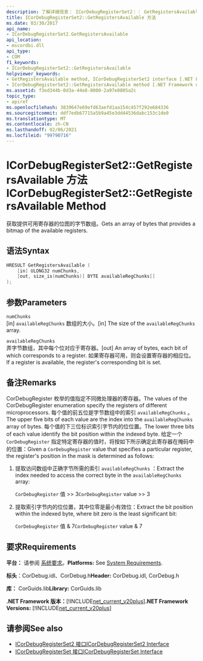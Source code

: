 ```yaml
---
description: 了解详细信息： ICorDebugRegisterSet2：： GetRegistersAvailable 方法
title: ICorDebugRegisterSet2::GetRegistersAvailable 方法
ms.date: 03/30/2017
api_name:
- ICorDebugRegisterSet2.GetRegistersAvailable
api_location:
- mscordbi.dll
api_type:
- COM
f1_keywords:
- ICorDebugRegisterSet2::GetRegistersAvailable
helpviewer_keywords:
- GetRegistersAvailable method, ICorDebugRegisterSet2 interface [.NET Framework debugging]
- ICorDebugRegisterSet2::GetRegistersAvailable method [.NET Framework debugging]
ms.assetid: f3ed344b-0d3a-44e8-8000-2a97e0805a2c
topic_type:
- apiref
ms.openlocfilehash: 3839647e69efd63aefd1aa154c457f292e684336
ms.sourcegitcommit: ddf7edb67715a5b9a45e3dd44536dabc153c1de0
ms.translationtype: MT
ms.contentlocale: zh-CN
ms.lasthandoff: 02/06/2021
ms.locfileid: "99790716"
---
```

# <a name="icordebugregisterset2getregistersavailable-method"></a><span data-ttu-id="e457a-103">ICorDebugRegisterSet2::GetRegistersAvailable 方法</span><span class="sxs-lookup"><span data-stu-id="e457a-103">ICorDebugRegisterSet2::GetRegistersAvailable Method</span></span>

<span data-ttu-id="e457a-104">获取提供可用寄存器的位图的字节数组。</span><span class="sxs-lookup"><span data-stu-id="e457a-104">Gets an array of bytes that provides a bitmap of the available registers.</span></span>  
  
## <a name="syntax"></a><span data-ttu-id="e457a-105">语法</span><span class="sxs-lookup"><span data-stu-id="e457a-105">Syntax</span></span>  
  
```cpp  
HRESULT GetRegistersAvailable (  
    [in] ULONG32 numChunks,  
    [out, size_is(numChunks)] BYTE availableRegChunks[]  
);  
```  
  
## <a name="parameters"></a><span data-ttu-id="e457a-106">参数</span><span class="sxs-lookup"><span data-stu-id="e457a-106">Parameters</span></span>  

 `numChunks`  
 <span data-ttu-id="e457a-107">[in] `availableRegChunks` 数组的大小。</span><span class="sxs-lookup"><span data-stu-id="e457a-107">[in] The size of the `availableRegChunks` array.</span></span>  
  
 `availableRegChunks`  
 <span data-ttu-id="e457a-108">弄字节数组，其中每个位对应于寄存器。</span><span class="sxs-lookup"><span data-stu-id="e457a-108">[out] An array of bytes, each bit of which corresponds to a register.</span></span> <span data-ttu-id="e457a-109">如果寄存器可用，则会设置寄存器的相应位。</span><span class="sxs-lookup"><span data-stu-id="e457a-109">If a register is available, the register's corresponding bit is set.</span></span>  
  
## <a name="remarks"></a><span data-ttu-id="e457a-110">备注</span><span class="sxs-lookup"><span data-stu-id="e457a-110">Remarks</span></span>  

 <span data-ttu-id="e457a-111">CorDebugRegister 枚举的值指定不同微处理器的寄存器。</span><span class="sxs-lookup"><span data-stu-id="e457a-111">The values of the CorDebugRegister enumeration specify the registers of different microprocessors.</span></span> <span data-ttu-id="e457a-112">每个值的前五位是字节数组中的索引 `availableRegChunks` 。</span><span class="sxs-lookup"><span data-stu-id="e457a-112">The upper five bits of each value are the index into the `availableRegChunks` array of bytes.</span></span> <span data-ttu-id="e457a-113">每个值的下三位标识索引字节内的位位置。</span><span class="sxs-lookup"><span data-stu-id="e457a-113">The lower three bits of each value identify the bit position within the indexed byte.</span></span> <span data-ttu-id="e457a-114">给定一个 `CorDebugRegister` 指定特定寄存器的值时，将按如下所示确定此寄存器在掩码中的位置：</span><span class="sxs-lookup"><span data-stu-id="e457a-114">Given a `CorDebugRegister` value that specifies a particular register, the register's position in the mask is determined as follows:</span></span>  
  
1. <span data-ttu-id="e457a-115">提取访问数组中正确字节所需的索引 `availableRegChunks` ：</span><span class="sxs-lookup"><span data-stu-id="e457a-115">Extract the index needed to access the correct byte in the `availableRegChunks` array:</span></span>  
  
     <span data-ttu-id="e457a-116">`CorDebugRegister` 值 >> 3</span><span class="sxs-lookup"><span data-stu-id="e457a-116">`CorDebugRegister` value >> 3</span></span>  
  
2. <span data-ttu-id="e457a-117">提取索引字节内的位位置，其中位零是最小有效位：</span><span class="sxs-lookup"><span data-stu-id="e457a-117">Extract the bit position within the indexed byte, where bit zero is the least significant bit:</span></span>  
  
     <span data-ttu-id="e457a-118">`CorDebugRegister` 值 & 7</span><span class="sxs-lookup"><span data-stu-id="e457a-118">`CorDebugRegister` value & 7</span></span>  
  
## <a name="requirements"></a><span data-ttu-id="e457a-119">要求</span><span class="sxs-lookup"><span data-stu-id="e457a-119">Requirements</span></span>  

 <span data-ttu-id="e457a-120">**平台：** 请参阅 [系统要求](../../get-started/system-requirements.md)。</span><span class="sxs-lookup"><span data-stu-id="e457a-120">**Platforms:** See [System Requirements](../../get-started/system-requirements.md).</span></span>  
  
 <span data-ttu-id="e457a-121">**标头**：CorDebug.idl、CorDebug.h</span><span class="sxs-lookup"><span data-stu-id="e457a-121">**Header:** CorDebug.idl, CorDebug.h</span></span>  
  
 <span data-ttu-id="e457a-122">**库：** CorGuids.lib</span><span class="sxs-lookup"><span data-stu-id="e457a-122">**Library:** CorGuids.lib</span></span>  
  
 <span data-ttu-id="e457a-123">**.NET Framework 版本：**[!INCLUDE[net_current_v20plus](../../../../includes/net-current-v20plus-md.md)]</span><span class="sxs-lookup"><span data-stu-id="e457a-123">**.NET Framework Versions:** [!INCLUDE[net_current_v20plus](../../../../includes/net-current-v20plus-md.md)]</span></span>  
  
## <a name="see-also"></a><span data-ttu-id="e457a-124">请参阅</span><span class="sxs-lookup"><span data-stu-id="e457a-124">See also</span></span>

- [<span data-ttu-id="e457a-125">ICorDebugRegisterSet2 接口</span><span class="sxs-lookup"><span data-stu-id="e457a-125">ICorDebugRegisterSet2 Interface</span></span>](icordebugregisterset2-interface.md)
- [<span data-ttu-id="e457a-126">ICorDebugRegisterSet 接口</span><span class="sxs-lookup"><span data-stu-id="e457a-126">ICorDebugRegisterSet Interface</span></span>](icordebugregisterset-interface.md)
